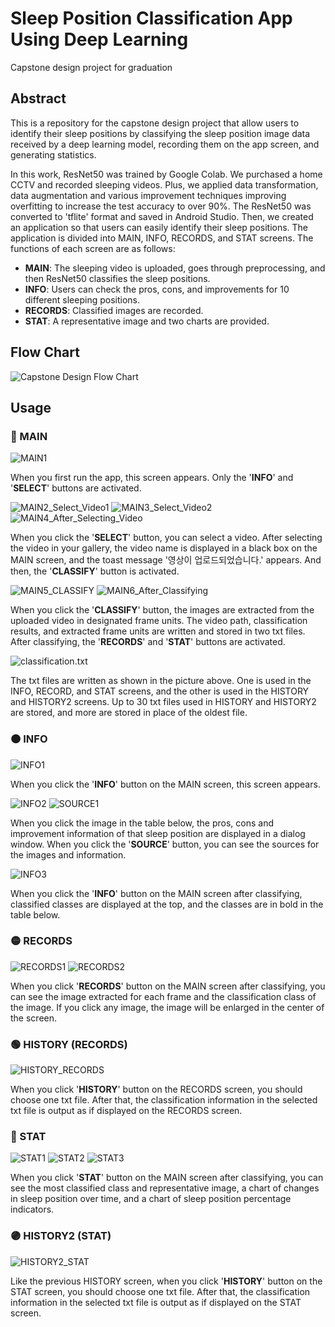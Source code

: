 # Sleep Position Classification App Using Deep Learning
Capstone design project for graduation

## Abstract
This is a repository for the capstone design project that allow users to identify their sleep positions by classifying the sleep position image data received by a deep learning model, recording them on the app screen, and generating statistics.

In this work, ResNet50 was trained by Google Colab. We purchased a home CCTV and recorded sleeping videos. Plus, we applied data transformation, data augmentation and various improvement techniques improving overfitting to increase the test accuracy to over 90%. The ResNet50 was converted to 'tflite' format and saved in Android Studio. Then, we created an application so that users can easily identify their sleep positions. The application is divided into MAIN, INFO, RECORDS, and STAT screens. The functions of each screen are as follows:
- **MAIN**: The sleeping video is uploaded, goes through preprocessing, and then ResNet50 classifies the sleep positions.
- **INFO**: Users can check the pros, cons, and improvements for 10 different sleeping positions.
- **RECORDS**: Classified images are recorded.
- **STAT**: A representative image and two charts are provided.

## Flow Chart
![Capstone Design Flow Chart](https://github.com/parkjjoe/capstone-design/assets/105961163/65fff919-495e-40cc-a756-18885438fcb8)

## Usage
### 🔴 MAIN
![MAIN1](https://github.com/parkjjoe/sleep-position-classification/assets/105961163/67d876e8-0436-4958-b968-68690e37b568)

When you first run the app, this screen appears. Only the '**INFO**' and '**SELECT**' buttons are activated.

![MAIN2_Select_Video1](https://github.com/parkjjoe/sleep-position-classification/assets/105961163/c7ad2895-12b5-4be9-920c-602601c76fcf)
![MAIN3_Select_Video2](https://github.com/parkjjoe/sleep-position-classification/assets/105961163/66e73211-db04-46ce-9578-bac4db5c4483)
![MAIN4_After_Selecting_Video](https://github.com/parkjjoe/sleep-position-classification/assets/105961163/2789606c-58e2-437d-a89d-3ef79508df26)

When you click the '**SELECT**' button, you can select a video. After selecting the video in your gallery, the video name is displayed in a black box on the MAIN screen, and the toast message '영상이 업로드되었습니다.' appears. And then, the '**CLASSIFY**' button is activated.

![MAIN5_CLASSIFY](https://github.com/parkjjoe/sleep-position-classification/assets/105961163/02ee86ab-976e-4f67-9392-554c93e8d986)
![MAIN6_After_Classifying](https://github.com/parkjjoe/sleep-position-classification/assets/105961163/1dfdfcab-0627-41aa-8447-c1a8a2d4ee21)

When you click the '**CLASSIFY**' button, the images are extracted from the uploaded video in designated frame units. The video path, classification results, and extracted frame units are written and stored in two txt files. After classifying, the '**RECORDS**' and '**STAT**' buttons are activated.

![classification.txt](https://github.com/parkjjoe/sleep-position-classification/assets/105961163/4c1b239c-b8e4-41e0-a848-406433ec6832)

The txt files are written as shown in the picture above. One is used in the INFO, RECORD, and STAT screens, and the other is used in the HISTORY and HISTORY2 screens. Up to 30 txt files used in HISTORY and HISTORY2 are stored, and more are stored in place of the oldest file.

### 🟠 INFO
![INFO1](https://github.com/parkjjoe/sleep-position-classification/assets/105961163/83f00dad-0082-4fc4-99e9-c90e598cbf01)

When you click the '**INFO**' button on the MAIN screen, this screen appears.

![INFO2](https://github.com/parkjjoe/sleep-position-classification/assets/105961163/9cd1dc61-9625-4dfd-8c54-1cae8653612d)
![SOURCE1](https://github.com/parkjjoe/sleep-position-classification/assets/105961163/37c2ce6f-b407-483e-a4ed-c4a4bfb609fd)

When you click the image in the table below, the pros, cons and improvement information of that sleep position are displayed in a dialog window. When you click the '**SOURCE**' button, you can see the sources for the images and information.

![INFO3](https://github.com/parkjjoe/sleep-position-classification/assets/105961163/05f8b358-ebaa-4023-87a0-7dba67c9dc9e)

When you click the '**INFO**' button on the MAIN screen after classifying, classified classes are displayed at the top, and the classes are in bold in the table below.

### 🟡 RECORDS
![RECORDS1](https://github.com/parkjjoe/sleep-position-classification/assets/105961163/f7b580eb-27ab-4561-8537-0302db08a5b4)
![RECORDS2](https://github.com/parkjjoe/sleep-position-classification/assets/105961163/07562bc6-9dc7-4783-9640-dc36fabba559)

When you click '**RECORDS**' button on the MAIN screen after classifying, you can see the image extracted for each frame and the classification class of the image. If you click any image, the image will be enlarged in the center of the screen.

### 🟢 HISTORY (RECORDS)
![HISTORY_RECORDS](https://github.com/parkjjoe/sleep-position-classification/assets/105961163/a1658b5e-d243-4770-ad0f-2243a7f9ee94)

When you click '**HISTORY**' button on the RECORDS screen, you should choose one txt file. After that, the classification information in the selected txt file is output as if displayed on the RECORDS screen.

### 🔵 STAT
![STAT1](https://github.com/parkjjoe/sleep-position-classification/assets/105961163/a5be08b2-48bd-44b2-86f5-273c5706d3fc)
![STAT2](https://github.com/parkjjoe/sleep-position-classification/assets/105961163/dfb9a8e8-9d18-481e-8303-86baa05a2fa2)
![STAT3](https://github.com/parkjjoe/sleep-position-classification/assets/105961163/aaf07677-27d7-4898-b977-1e2db5c18119)

When you click '**STAT**' button on the MAIN screen after classifying, you can see the most classified class and representative image, a chart of changes in sleep position over time, and a chart of sleep position percentage indicators.

### 🟣 HISTORY2 (STAT)
![HISTORY2_STAT](https://github.com/parkjjoe/sleep-position-classification/assets/105961163/bb138211-ca0e-4751-baef-936363f04f53)

Like the previous HISTORY screen, when you click '**HISTORY**' button on the STAT screen, you should choose one txt file. After that, the classification information in the selected txt file is output as if displayed on the STAT screen.
